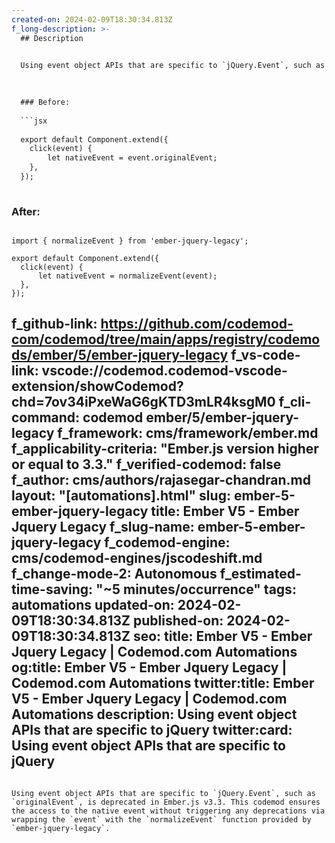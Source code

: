 ```yaml
---
created-on: 2024-02-09T18:30:34.813Z
f_long-description: >-
  ## Description
  

  Using event object APIs that are specific to `jQuery.Event`, such as `originalEvent`, is deprecated in Ember.js v3.3. This codemod ensures the access to the native event without triggering any deprecations via wrapping the `event` with the `normalizeEvent` function provided by `ember-jquery-legacy`.
  

  
  ### Before:
  
  ```jsx
  
  export default Component.extend({
  	click(event) {
  		let nativeEvent = event.originalEvent;
  	},
  });
  
  ```
  
  ### After:
  
  ```tsx
  
  import { normalizeEvent } from 'ember-jquery-legacy';
  
  export default Component.extend({
  	click(event) {
  		let nativeEvent = normalizeEvent(event);
  	},
  });
  
  ```
f_github-link: https://github.com/codemod-com/codemod/tree/main/apps/registry/codemods/ember/5/ember-jquery-legacy
f_vs-code-link: vscode://codemod.codemod-vscode-extension/showCodemod?chd=7ov34iPxeWaG6gKTD3mLR4ksgM0
f_cli-command: codemod ember/5/ember-jquery-legacy
f_framework: cms/framework/ember.md
f_applicability-criteria: "Ember.js version higher or equal to 3.3."
f_verified-codemod: false
f_author: cms/authors/rajasegar-chandran.md
layout: "[automations].html"
slug: ember-5-ember-jquery-legacy
title: Ember V5 - Ember Jquery Legacy
f_slug-name: ember-5-ember-jquery-legacy
f_codemod-engine: cms/codemod-engines/jscodeshift.md
f_change-mode-2: Autonomous
f_estimated-time-saving: "~5 minutes/occurrence"
tags: automations
updated-on: 2024-02-09T18:30:34.813Z
published-on: 2024-02-09T18:30:34.813Z
seo:
  title: Ember V5 - Ember Jquery Legacy | Codemod.com Automations
  og:title: Ember V5 - Ember Jquery Legacy | Codemod.com Automations
  twitter:title: Ember V5 - Ember Jquery Legacy | Codemod.com Automations
  description: Using event object APIs that are specific to jQuery
  twitter:card: Using event object APIs that are specific to jQuery
---
```

Using event object APIs that are specific to `jQuery.Event`, such as `originalEvent`, is deprecated in Ember.js v3.3. This codemod ensures the access to the native event without triggering any deprecations via wrapping the `event` with the `normalizeEvent` function provided by `ember-jquery-legacy`.